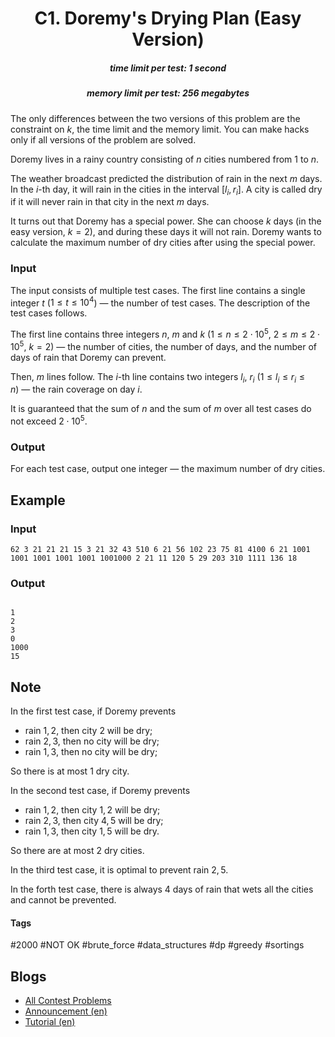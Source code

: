 <h1 style='text-align: center;'> C1. Doremy's Drying Plan (Easy Version)</h1>

<h5 style='text-align: center;'>time limit per test: 1 second</h5>
<h5 style='text-align: center;'>memory limit per test: 256 megabytes</h5>

The only differences between the two versions of this problem are the constraint on $k$, the time limit and the memory limit. You can make hacks only if all versions of the problem are solved.

Doremy lives in a rainy country consisting of $n$ cities numbered from $1$ to $n$.

The weather broadcast predicted the distribution of rain in the next $m$ days. In the $i$-th day, it will rain in the cities in the interval $[l_i, r_i]$. A city is called dry if it will never rain in that city in the next $m$ days.

It turns out that Doremy has a special power. She can choose $k$ days (in the easy version, $k = 2$), and during these days it will not rain. Doremy wants to calculate the maximum number of dry cities after using the special power.

### Input

The input consists of multiple test cases. The first line contains a single integer $t$ ($1\le t\le 10^4$) — the number of test cases. The description of the test cases follows.

The first line contains three integers $n$, $m$ and $k$ ($1\le n\le 2\cdot 10^5$, $2 \le m \le 2\cdot 10^5$, $k = 2$) — the number of cities, the number of days, and the number of days of rain that Doremy can prevent.

Then, $m$ lines follow. The $i$-th line contains two integers $l_i$, $r_i$ ($1\le l_i\le r_i\le n$) — the rain coverage on day $i$.

It is guaranteed that the sum of $n$ and the sum of $m$ over all test cases do not exceed $2\cdot 10^5$.

### Output

For each test case, output one integer — the maximum number of dry cities.

## Example

### Input


```text
62 3 21 21 21 15 3 21 32 43 510 6 21 56 102 23 75 81 4100 6 21 1001 1001 1001 1001 1001 1001000 2 21 11 120 5 29 203 310 1111 136 18
```
### Output

```text

1
2
3
0
1000
15

```
## Note

In the first test case, if Doremy prevents

* rain $1,2$, then city $2$ will be dry;
* rain $2,3$, then no city will be dry;
* rain $1,3$, then no city will be dry;

So there is at most $1$ dry city.

In the second test case, if Doremy prevents

* rain $1,2$, then city $1,2$ will be dry;
* rain $2,3$, then city $4,5$ will be dry;
* rain $1,3$, then city $1,5$ will be dry.

So there are at most $2$ dry cities.

In the third test case, it is optimal to prevent rain $2,5$.

In the forth test case, there is always $4$ days of rain that wets all the cities and cannot be prevented.



#### Tags 

#2000 #NOT OK #brute_force #data_structures #dp #greedy #sortings 

## Blogs
- [All Contest Problems](../Codeforces_Round_906_(Div._1).md)
- [Announcement (en)](../blogs/Announcement_(en).md)
- [Tutorial (en)](../blogs/Tutorial_(en).md)
